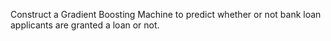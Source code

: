 Construct a Gradient Boosting Machine to predict whether or not bank loan applicants are granted a loan or not. 
